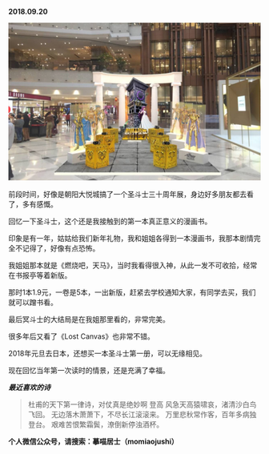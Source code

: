 
          
            
**2018.09.20**



![](img/51001-f4d269ecae0c0332.jpeg)




前段时间，好像是朝阳大悦城搞了一个圣斗士三十周年展，身边好多朋友都去看了，多有感慨。

回忆一下圣斗士，这个还是我接触到的第一本真正意义的漫画书。

印象是有一年，姑姑给我们新年礼物，我和姐姐各得到一本漫画书，我那本剧情完全不记得了，好像有点恐怖。

我姐姐那本就是《燃烧吧，天马》，当时我看得很入神，从此一发不可收拾，经常在书报亭等着新版。

那时1本1.9元，一卷是5本，一出新版，赶紧去学校通知大家，有同学去买，我们就可以蹭书看。

最后冥斗士的大结局是在我姐那里看的，非常完美。

很多年后又看了《Lost Canvas》也非常不错。

2018年元旦去日本，还想买一本圣斗士第一册，可以无缘相见。

现在回忆当年第一次读时的情景，还是充满了幸福。


***最近喜欢的诗***
>杜甫的天下第一律诗，对仗真是绝妙啊
登高
风急天高猿啸哀，渚清沙白鸟飞回。
无边落木萧萧下，不尽长江滚滚来。
万里悲秋常作客，百年多病独登台。
艰难苦恨繁霜鬓，潦倒新停浊酒杯。




**个人微信公众号，请搜索：摹喵居士（momiaojushi）**

          
        
